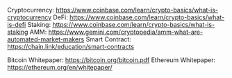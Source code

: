 Cryptocurrency: https://www.coinbase.com/learn/crypto-basics/what-is-cryptocurrency
DeFi: https://www.coinbase.com/learn/crypto-basics/what-is-defi
Staking: https://www.coinbase.com/learn/crypto-basics/what-is-staking 
AMM: https://www.gemini.com/cryptopedia/amm-what-are-automated-market-makers 
Smart Contract: https://chain.link/education/smart-contracts 

Bitcoin Whitepaper: https://bitcoin.org/bitcoin.pdf
Ethereum Whitepaper: https://ethereum.org/en/whitepaper/
